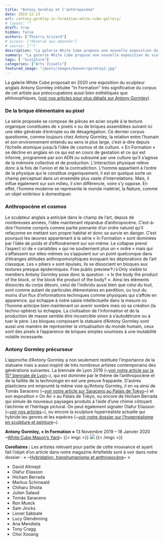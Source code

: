 ```yaml
---
title: "Antony Gormley et l’anthropocène"
date: 2019-12-23
url: /antony-gormley-in-formation-white-cube-gallery/
# layout: ""
draft: true 
hidden: false
authors: ["Thierry Grizard"]
# access: ["Réservé aux abonnés"]
# source: [""]
description: "La galerie White Cube propose une nouvelle exposition du sculpteur anglais Antony Gormley qui aborde explicitement la question de l'anthropocène"
summary: "La galerie White Cube propose une nouvelle exposition du sculpteur anglais Antony Gormley qui aborde explicitement la question de l'anthropocène"
tags: [ "Sculpture"]
categories: ["Arts Visuels"]
featured_image: "/posts/images/banner/gormley2.jpg"
---
```

La galerie White Cube proposait en 2020 une exposition du sculpteur anglais Antony Gormley intitulée "In Formation" très significative du corpus de cet artiste aux préoccupations aussi bien esthétiques que philosophiques, ([voir nos articles pour plus détails sur Antony Gormley](/tags/antony-gormley/)).
### De la brique élémentaire au pixel
La série proposée se compose de pièces en acier oxydé à la texture organique constituées de « pixels » ou de briques assemblées suivant ici une idée générale d’entropie ou de désagrégation.
Ce dernier corpus questionne, comme toujours chez Antony Gormley, la relation entre l’humain et son environnement entendu au sens le plus large, c’est-à-dire depuis l’échelle atomique jusqu’à l’idée de cosmos et de culture. « En Formation » se décline en anglais en ce qui est en cours de gestation et ce qui est informé, programmé par son ADN ou subsumé par une culture qu’il s’agisse de la mémoire collective et de production. L’interaction physique relève donc à la fois de l’union et de la contradiction. L’homme appartient à l’ordre de la physique qui le constitue organiquement, il est en quelque sorte un champ perceptuel dans un ensemble plus vaste d’interrelations. Mais, il influe également sur son milieu, il s’en différencie, voire s’y oppose. En effet, l’homme moderne se représente le monde matériel, la Nature, comme un objet extérieur à domestiquer.
### Anthropocène et cosmos
Le sculpteur anglais a anticipé dans le champ de l’art, depuis de nombreuses années, l’idée maintenant répandue d’anthropocène. C’est-à-dire l’homme compris comme partie prenante d’un ordre naturel qu’il refaçonne en mettant son propre habitat et donc sa survie en danger.
C’est pourquoi les œuvres appartenant à la série « In Formation » sont dominées par l’idée de poids et d’effondrement sur soi-même. Le collapse prend l’aspect ici de « cariatides » qui ne soutiennent plus un « ordre » mais qui s’affaissent sur elles-mêmes ou s’appuient sur un point quelconque dans d’étranges attitudes anthropomorphiques évoquant les déplorations de l’art classique. Les « piliers » sont épuisés, ils se dissocient en bloques aux textures presque épidermiques.
Free public preview↑/↓Only visible to members
Antony Gormley pose donc la question : « Is the body the product of the block, or the block the product of the body? ».
Ainsi les éléments dissociés du corps désuni, celui de l’individu aussi bien que celui du tout, sont comme autant de particules élémentaires en perdition, ou tout du moins d’un flux d’informations techniques comme physiques qui s’affole en apparence, qui échappe à notre saisie intellectuelle dans la mesure où l’homme anticipe bien maintenant un avenir sombre mais où sa création (la techno-sphère) lui échappe. La civilisation de l’information et de la production de masse semble être incoercible sinon à s’autodétruire ou à tuer le père.
Les bloques composant la statuaire d’Antony Gormley sont aussi une manière de représenter la virtualisation du monde humain, ceux sont des pixels à l’apparence de briques simples soumises à une mutabilité volatile incessante.
### Antony Gormley précurseur
L’approche d’Antony Gormley a non seulement restituée l’importance de la statuaire mais a aussi inspiré de très nombreux artistes contemporains des générations suivantes. La biennale de Lyon 2019 (~[voir notre article sur la 15° biennale de Lyon](/biennale-lyon-2019-images-expositions/)~), qui est dominée par le thème de l’anthropocène et de la faillite de la technologie en est une preuve frappante. D’autres plasticiens ont emprunté la même voie qu’Antony Gormley, il en va ainsi de Tomás Saraceno (~[voir notre article sur Saraceno au Palais de Tokyo](/tomas-saraceno-on-air/)~) et son exposition « On Air » au Palais de Tokyo, ou encore de Hicham Berrada qui simule de nouveaux paysages produits à l’aide d’une chimie côtoyant l’alchimie et l’héritage pictural. On peut également signaler Olafur Eliasson (~[voir nos articles](/olafur-eliasson-versailles/)~), ou encore la sculpture hyperréaliste actuelle qui hybride les genres et les espèces (~[voir notre dossier sur l’hyperréalisme en sculpture et peinture](/sculpture-peinture-hyperrealiste/)~).

**Antony Gormley, « In Formation »**
13 Novembre 2019 – 18 Janvier 2020 ~[White Cube Mason’s Yard](https://whitecube.com/)~
{{< imgc >}}
![](/posts/images/gormley/antony-gormley-art-exhibition-white-cube-galllery-2019.007-1-1030x579.jpg)
{{< /imgc >}}

**Corollaires :**
Les artistes relevant pour partie de cette mouvance et ayant fait l’objet d’un article dans notre magazine Artefields sont à voir dans notre dossier : « ~[Hybridation, transhumanisme et anthropocène](/dossier-transhumanisme-art-contemporain/)~ »
* David Altmejd
* Olafur Eliasson
* Hicham Berrada
* Markus Schinwald
* Chiharu Shiota
* Julien Salaud
* Tomás Saraceno
* Ron Mueck
* Sam Jincks
* Lionel Sabbaté
* Lucy Glendinning
* Ana Mendieta
* Tony Cragg
* Choi Xooang
